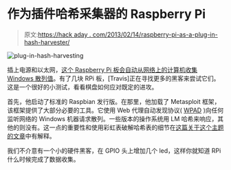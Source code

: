 # 作为插件哈希采集器的 Raspberry Pi

> 原文:[https://hack aday . com/2013/02/14/raspberry-pi-as-a-plug-in-hash-harvester/](https://hackaday.com/2013/02/14/raspberry-pi-as-a-plug-in-hash-harvester/)

![plug-in-hash-harvesting](../Images/b350ffdb13322d62e1899ec3312f771b.png)

插上电源和以太网，[这个 Raspberry Pi 板会自动从网络上的计算机收集 Windows 散列值](http://mad-sec.blogspot.com/2013/02/raspberrypi-wpad-autopwn.html)。有了几块 RPi 板，[Travis]正在寻找更多的黑客来尝试它们。这是一个很好的小测试，看看棋盘如何应对既定的进攻。

首先，他启动了标准的 Raspbian 发行版。在那里，他加载了 Metasploit 框架，该框架提供了大部分必要的工具。它使用 Web 代理自动发现协议( [WPAD](http://en.wikipedia.org/wiki/Web_Proxy_Autodiscovery_Protocol) )向任何监听网络的 Windows 机器请求散列。一些版本的操作系统用 LM 哈希来响应，其他的则没有。这一点的重要性和使用彩虹表破解哈希表的细节在[这篇关于这个主题的文章](http://www.packetstan.com/2011/03/nbns-spoofing-on-your-way-to-world.html)中有解释。

我们不介意有一个小的硬件黑客，在 GPIO 头上增加几个 led，这样你就知道 RPi 什么时候完成了数据收集。